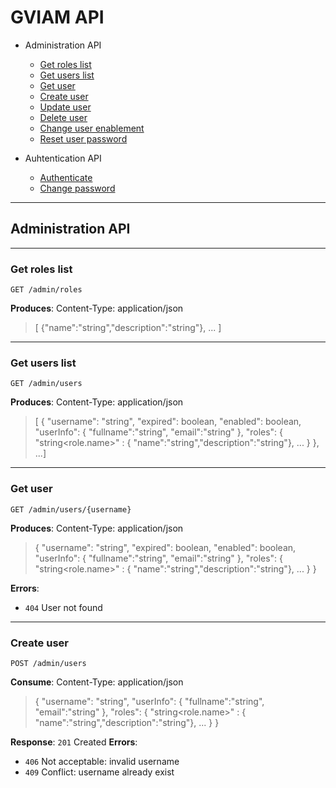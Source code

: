 # GVIAM API

- Administration API
  * [Get roles list](#roles)
  * [Get users list](#users)
  * [Get user](#user)
  * [Create user](#create_user)
  * [Update user](#update_user)
  * [Delete user](#delete_user)
  * [Change user enablement](#enable_user)
  * [Reset user password](#reset_user)

- Auhtentication API
  * [Authenticate](#Authenticate)
  * [Change password](#get_all_group)
----

## Administration API

----
### <a name="roles"></a>Get roles list

    GET /admin/roles

**Produces**: Content-Type: application/json

>  [ {"name":"string","description":"string"}, ... ]

----
### <a name="users"></a>Get users list

    GET /admin/users

**Produces**: Content-Type: application/json

>  [ {
>      "username": "string",
>      "expired": boolean,
>      "enabled": boolean,
>      "userInfo": {
>                    "fullname":"string",
>                    "email":"string"
>                  },
>      "roles":  {
>                   "string<role.name>" : { "name":"string","description":"string"},
>                ...
>                }
>    }, ...]

----
### <a name="user"></a>Get user

    GET /admin/users/{username}

**Produces**: Content-Type: application/json

>  {
>      "username": "string",
>      "expired": boolean,
>      "enabled": boolean,
>      "userInfo": {
>                    "fullname":"string",
>                    "email":"string"
>                  },
>      "roles":  {
>                   "string<role.name>" : { "name":"string","description":"string"},
>                ...
>                }
>    }

**Errors**:  
   - `404` User not found

----
### <a name="create_user"></a>Create user

    POST /admin/users

**Consume**: Content-Type: application/json

>  {
>      "username": "string",
>      "userInfo": {
>                    "fullname":"string",
>                    "email":"string"
>                  },
>      "roles":  {
>                   "string<role.name>" : { "name":"string","description":"string"},
>                ...
>                }
>    }

**Response**: `201` Created
**Errors**:  
   - `406` Not acceptable: invalid username
   - `409` Conflict: username already exist

